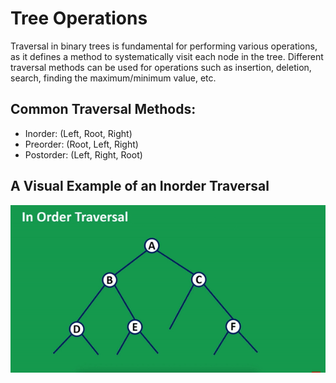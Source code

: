 # Tree Operations

Traversal in binary trees is fundamental for performing various operations, as it defines a method to systematically visit each node in the tree. Different traversal methods can be used for operations such as insertion, deletion, search, finding the maximum/minimum value, etc.

## Common Traversal Methods:
- Inorder: (Left, Root, Right)
- Preorder: (Root, Left, Right)
- Postorder: (Left, Right, Root)

## A Visual Example of an Inorder Traversal

![Inorder Traversal Example](static/mcq_code/images/inorder_traversal.gif)
